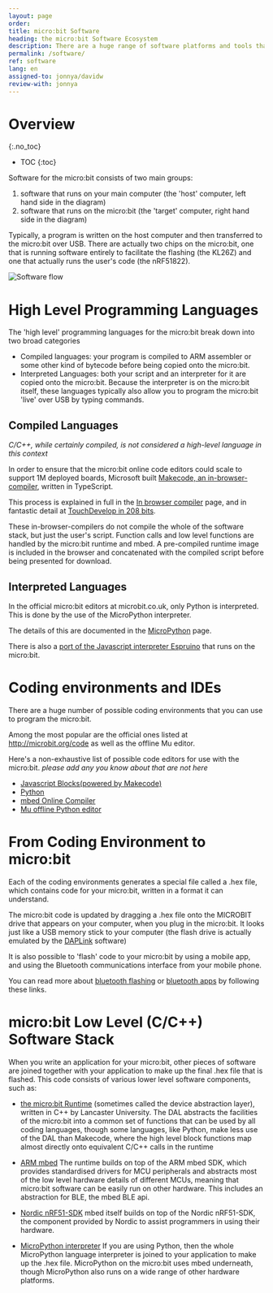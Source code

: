 ```yaml
---
layout: page
order:
title: micro:bit Software
heading: the micro:bit Software Ecosystem
description: There are a huge range of software platforms and tools that make the micro:bit work as well as it does. This page outlines what they are and redirects you to more detailed explanations of the different projects.
permalink: /software/
ref: software
lang: en
assigned-to: jonnya/davidw
review-with: jonnya
---
```


# Overview
{:.no_toc}

* TOC
{:toc}

Software for the micro:bit consists of two main groups:
1. software that runs on your main computer (the 'host' computer, left hand side in the diagram)
2. software that runs on the micro:bit (the 'target' computer, right hand side in the diagram)

Typically, a program is written on the host computer and then transferred to
the micro:bit over USB. There are actually two chips on the
micro:bit, one that is running software entirely to facilitate the flashing (the KL26Z) and one that actually runs the user's code (the nRF51822).

![Software flow](/docs/software/assets/overview.png)


# High Level Programming Languages

The 'high level' programming languages for the micro:bit break down into
two broad categories

* Compiled languages: your program is compiled to ARM assembler or some other kind of bytecode before being copied onto the micro:bit.
* Interpreted Languages: both your script and an interpreter for it are copied onto the micro:bit. Because the interpreter is on the micro:bit itself, these languages typically also allow you to program the micro:bit 'live' over USB by typing commands.

## Compiled Languages

*C/C++, while certainly compiled, is not considered a high-level language in this context*

In order to ensure that the micro:bit online code editors could scale to support 1M deployed boards, Microsoft built [Makecode, an in-browser-compiler](makecode.microbit.org), written in TypeScript.

This process is explained in full in the [In browser compiler](/software/in_browser_compiler) page, and in fantastic detail at [TouchDevelop in 208 bits](https://www.touchdevelop.com/docs/touch-develop-in-208-bits).

These in-browser-compilers do not compile the whole of the software stack,
but just the user's script. Function calls and low level functions are
handled by the micro:bit runtime and mbed. A pre-compiled runtime image is
included in the browser and concatenated with the compiled script before
being presented for download.

## Interpreted Languages

In the official micro:bit editors at microbit.co.uk, only Python is interpreted. This is done by the use of the MicroPython interpreter.

The details of this are documented in the [MicroPython](/software/micropython) page.

There is also a [port of the Javascript interpreter Espruino](http://www.espruino.com/MicroBit) that runs on the micro:bit.

# Coding environments and IDEs

There are a huge number of possible coding environments that you can use
to program the micro:bit.

Among the most popular are the official ones listed at http://microbit.org/code as well as the offline Mu editor.

Here's a non-exhaustive list of possible code editors for use with the micro:bit. *please add any you know about that are not here*

* [Javascript Blocks(powered by Makecode)](https://makecode.microbit.org)
* [Python](https://python.microbit.org)
* [mbed Online Compiler](http://developer.mbed.org/platforms/Microbit)
* [Mu offline Python editor](http://codewith.mu/)


# From Coding Environment to micro:bit

Each of the coding environments generates a special file called a .hex file, which
contains code for your micro:bit, written in a format it can understand.

The micro:bit code is updated by dragging a .hex file onto the MICROBIT drive
that appears on your computer, when you plug in the micro:bit. It looks just like a
USB memory stick to your computer (the flash drive is actually emulated
  by the [DAPLink](/software/daplink-interface) software)

It is also possible to 'flash' code to your micro:bit by using a mobile app,
and using the Bluetooth communications interface from your mobile phone.

You can read more about [bluetooth flashing](/bluetooth/profile) or
[bluetooth apps](/bluetooth/apps-and-examples) by following these links.


# micro:bit Low Level (C/C++) Software Stack

When you write an application for your micro:bit, other pieces of software are
joined together with your application to make up the final .hex file that is
flashed. This code consists of various lower level software components, such as:

* [the micro:bit Runtime](./runtime-mbed/) (sometimes called the device abstraction layer), written in C++ by Lancaster University. The DAL abstracts the
facilities of the micro:bit into a common set of functions that can be used
by all coding languages, though some languages, like Python, make less use of the DAL than Makecode, where the high level block functions map almost directly onto equivalent C/C++ calls in the runtime

* [ARM mbed](./runtime-mbed/#arm-mbed) The runtime builds on top of the ARM mbed SDK, which provides standardised drivers for MCU peripherals and abstracts most of the low level hardware details of different MCUs, meaning that micro:bit software can be easily run on other hardware. This
includes an abstraction for BLE, the mbed BLE api.

* [Nordic nRF51-SDK](./runtime-mbed/#nordic-nrf51-sdk) mbed itself builds on top of the
Nordic nRF51-SDK, the component provided by Nordic to assist programmers in using their hardware.

* [MicroPython interpreter](./micropython) If you are using Python, then the whole MicroPython language interpreter is joined to your application to make up the .hex file. MicroPython on the micro:bit uses mbed underneath, though MicroPython also runs on a wide range of other hardware platforms.
